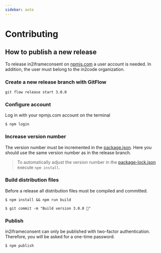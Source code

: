 ```yaml
---
sidebar: auto
---
```


# Contributing

## How to publish a new release
To release in2iframeconsent on [npmjs.com](https://www.npmjs.com/) a user account is needed.
In addition, the user must belong to the in2code organization.

### Create a new release branch with GitFlow
```shell
git flow release start 3.0.0
```

### Configure account
Log in with your npmjs.com account on the terminal

```shell
$ npm login
```

### Increase version number
The version number must be incremented in the [package.json](../../package.json).
Here you should use the same version number as in the release branch.

> To automatically adjust the version number in the [package-lock.json](../../package-lock.json) execute `npm install`.

### Build distribution files
Before a release all distribution files must be compiled and committed.

```shell
$ npm install && npm run build

$ git commit -m "Build version 3.0.0 🔨"
```

### Publish
in2iframeconsent can only be published with two-factor authentication. 
Therefore, you will be asked for a one-time password.

```shell
$ npm publish
```

